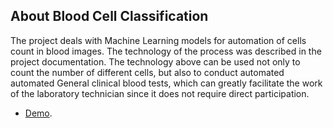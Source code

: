 ## About Blood Cell Classification

The project deals with Machine Learning models for automation of cells count in blood images. The technology of the process was described in the project documentation. The technology above can be used not only to count the number of different cells, but also to conduct automated automated General clinical blood tests, which can greatly facilitate the work of the laboratory technician since it does not require direct participation.

- [Demo](https://bloodcell.xyz).
